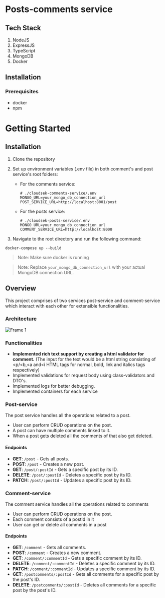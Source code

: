 # Posts-comments service

## Tech Stack
1. NodeJS
2. ExpressJS
3. TypeScript
4. MongoDB
5. Docker
## Installation
### Prerequisites
- docker
- npm
  
# Getting Started

## Installation

1. Clone the repository

2. Set up environment variables (.env file) in both comment's and post service's root folders:

   - For the comments service:
     ```
     # ./cloudsek-comments-service/.env
     MONGO_URL=your_mongo_db_connection_url
     POST_SERVICE_URL=http://localhost:8001/post
     ```

   - For the posts service:
     ```
     # ./cloudsek-posts-service/.env
     MONGO_URL=your_mongo_db_connection_url
     COMMENT_SERVICE_URL=http://localhost:8000
     ```

3. Navigate to the root directory and run the following command:
```
docker-compose up --build
```
> Note:  Make sure docker is running

> Note: Replace `your_mongo_db_connection_url` with your actual MongoDB connection URL.

## Overview
This project comprises of two services post-service and comment-service which interact with each other for extensible functionalities.
### Architecture
![Frame 1](https://github.com/rishiCz/cloudsek-assignment/assets/98217604/ce77c10e-8d93-4f8e-b8ce-c679fd7207e1)
### Functionalities

 - **Implemented rich text support by creating a html validator for comment.** (The input for the text would be a html string consisting of <p/<b,<a and<i HTML tags for normal, bold, link and italics tags respectively)
 - Implemented validations for request body using class-validators and DTO's.
 - Implemented logs for better debugging.
 - Implemented containers for each service

### Post-service
The post service handles all the operations related to a post.
 - User can perform CRUD operations on the post.
 - A post can have multiple comments linked to it.
 - When a post gets deleted all the comments of that also get deleted.

#### Endpoints

- **GET**: `/post` - Gets all posts.
- **POST**: `/post` - Creates a new post.
- **GET**: `/post/:postId` - Gets a specific post by its ID.
- **DELETE**: `/post/:postId` - Deletes a specific post by its ID.
- **PATCH**: `/post/:postId` - Updates a specific post by its ID.

### Comment-service
The comment service handles all the operations related to comments
 - User can perform CRUD operations on the post.
 - Each comment consists of a postId in it
 - User can get or delete all comments in a post

#### Endpoints

- **GET**: `/comment` - Gets all comments.
- **POST**: `/comment` - Creates a new comment.
- **GET**: `/comment/:commentId` - Gets a specific comment by its ID.
- **DELETE**: `/comment/:commentId` - Deletes a specific comment by its ID.
- **PATCH**: `/comment/:commentId` - Updates a specific comment by its ID.
- **GET**: `/postcomments/:postId` - Gets all comments for a specific post by the post's ID.
- **DELETE**: `/postcomments/:postId` - Deletes all comments for a specific post by the post's ID.
 



